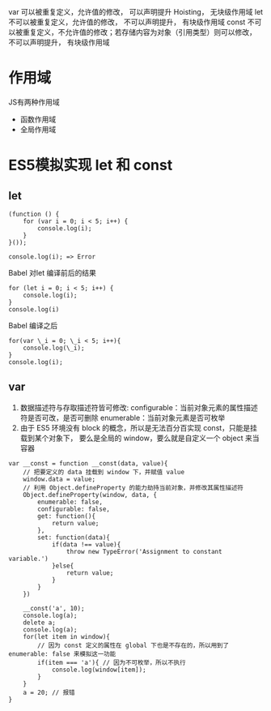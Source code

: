 var 可以被重复定义，允许值的修改， 可以声明提升 Hoisting， 无块级作用域
let 不可以被重复定义，允许值的修改， 不可以声明提升， 有块级作用域
const 不可以被重复定义，不允许值的修改；若存储内容为对象（引用类型）则可以修改， 不可以声明提升， 有块级作用域

# 作用域
JS有两种作用域
- 函数作用域
- 全局作用域

# ES5模拟实现 let 和 const
## let
```
(function () {
    for (var i = 0; i < 5; i++) {
        console.log(i);
    }
}());

console.log(i); => Error
```
Babel 对let 编译前后的结果
```
for (let i = 0; i < 5; i++) {
    console.log(i);
}
console.log(i)
```
Babel 编译之后
```
for(var \_i = 0; \_i < 5; i++){
    console.log(\_i);
}
console.log(i);
```
## var

1. 数据描述符与存取描述符皆可修改:
configurable：当前对象元素的属性描述符是否可改，是否可删除
enumerable：当前对象元素是否可枚举
2. 由于 ES5 环境没有 block 的概念，所以是无法百分百实现 const，只能是挂载到某个对象下，
要么是全局的 window，要么就是自定义一个 object 来当容器

```
var __const = function __const(data, value){
    // 把要定义的 data 挂载到 window 下，并赋值 value
    window.data = value;
    // 利用 Object.defineProperty 的能力劫持当前对象，并修改其属性描述符
    Object.defineProperty(window, data, {
        enumerable: false,
        configurable: false,
        get: function(){
            return value;
        },
        set: function(data){
            if(data !== value){
                throw new TypeError('Assignment to constant variable.')
            }else{
                return value;
            }
        }
    })

    __const('a', 10);
    console.log(a);
    delete a;
    console.log(a);
    for(let item in window){
        // 因为 const 定义的属性在 global 下也是不存在的，所以用到了 enumerable: false 来模拟这一功能
        if(item === 'a'){ // 因为不可枚举，所以不执行
            console.log(window[item]);
        }
    }
    a = 20; // 报错
} 
```